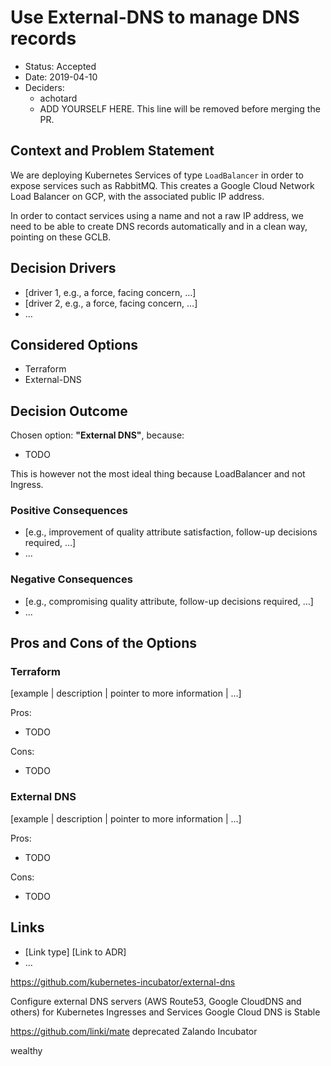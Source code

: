 # Use External-DNS to manage DNS records

- Status: Accepted
- Date: 2019-04-10
- Deciders:
    - achotard
    - ADD YOURSELF HERE. This line will be removed before merging the PR.

## Context and Problem Statement

We are deploying Kubernetes Services of type `LoadBalancer` in order to expose
services such as RabbitMQ. This creates a Google Cloud Network Load Balancer on
GCP, with the associated public IP address.

In order to contact services using a name and not a raw IP address, we need to
be able to create DNS records automatically and in a clean way, pointing on
these GCLB.

## Decision Drivers <!-- optional -->

- [driver 1, e.g., a force, facing concern, …]
- [driver 2, e.g., a force, facing concern, …]
- … <!-- numbers of drivers can vary -->

## Considered Options

- Terraform
- External-DNS

## Decision Outcome

Chosen option: **"External DNS"**, because:

- TODO

This is however not the most ideal thing because LoadBalancer and not Ingress.

### Positive Consequences <!-- optional -->

- [e.g., improvement of quality attribute satisfaction, follow-up decisions required, …]
- …

### Negative Consequences <!-- optional -->

- [e.g., compromising quality attribute, follow-up decisions required, …]
- …

## Pros and Cons of the Options <!-- optional -->

### Terraform

[example | description | pointer to more information | …] <!-- optional -->

Pros:

- TODO

Cons:

- TODO

### External DNS

[example | description | pointer to more information | …] <!-- optional -->

Pros:

- TODO

Cons:

- TODO

## Links <!-- optional -->

- [Link type] [Link to ADR] <!-- example: Refined by [ADR-0005](0005-example.md) -->
- … <!-- numbers of links can vary -->



https://github.com/kubernetes-incubator/external-dns

Configure external DNS servers (AWS Route53, Google CloudDNS and others) for Kubernetes Ingresses and Services
Google Cloud DNS is Stable


https://github.com/linki/mate
deprecated
Zalando Incubator

wealthy
